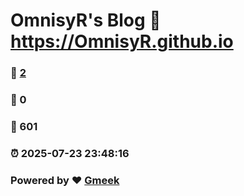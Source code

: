 # OmnisyR's Blog :link: https://OmnisyR.github.io 
### :page_facing_up: [2](https://OmnisyR.github.io/tag.html) 
### :speech_balloon: 0 
### :hibiscus: 601 
### :alarm_clock: 2025-07-23 23:48:16 
### Powered by :heart: [Gmeek](https://github.com/Meekdai/Gmeek)
